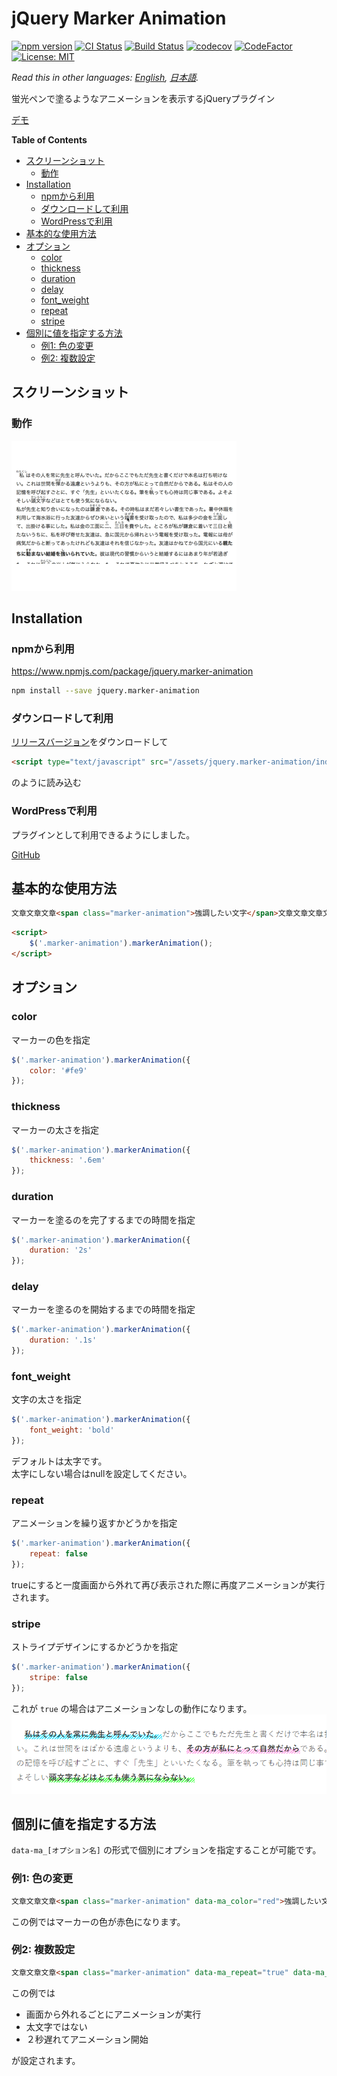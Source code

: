 # jQuery Marker Animation

[![npm version](https://badge.fury.io/js/jquery.marker-animation.svg)](https://badge.fury.io/js/jquery.marker-animation)
[![CI Status](https://github.com/technote-space/jquery.marker-animation/workflows/CI/badge.svg)](https://github.com/technote-space/jquery.marker-animation/actions)
[![Build Status](https://travis-ci.com/technote-space/jquery.marker-animation.svg?branch=master)](https://travis-ci.com/technote-space/jquery.marker-animation)
[![codecov](https://codecov.io/gh/technote-space/jquery.marker-animation/branch/master/graph/badge.svg)](https://codecov.io/gh/technote-space/jquery.marker-animation)
[![CodeFactor](https://www.codefactor.io/repository/github/technote-space/jquery.marker-animation/badge)](https://www.codefactor.io/repository/github/technote-space/jquery.marker-animation)
[![License: MIT](https://img.shields.io/badge/License-MIT-blue.svg)](https://github.com/technote-space/jquery.marker-animation/blob/master/LICENSE)

*Read this in other languages: [English](README.md), [日本語](README.ja.md).*

蛍光ペンで塗るようなアニメーションを表示するjQueryプラグイン

[デモ](https://technote-space.github.io/jquery.marker-animation/)

<!-- START doctoc generated TOC please keep comment here to allow auto update -->
<!-- DON'T EDIT THIS SECTION, INSTEAD RE-RUN doctoc TO UPDATE -->
**Table of Contents**

- [スクリーンショット](#%E3%82%B9%E3%82%AF%E3%83%AA%E3%83%BC%E3%83%B3%E3%82%B7%E3%83%A7%E3%83%83%E3%83%88)
  - [動作](#%E5%8B%95%E4%BD%9C)
- [Installation](#installation)
  - [npmから利用](#npm%E3%81%8B%E3%82%89%E5%88%A9%E7%94%A8)
  - [ダウンロードして利用](#%E3%83%80%E3%82%A6%E3%83%B3%E3%83%AD%E3%83%BC%E3%83%89%E3%81%97%E3%81%A6%E5%88%A9%E7%94%A8)
  - [WordPressで利用](#wordpress%E3%81%A7%E5%88%A9%E7%94%A8)
- [基本的な使用方法](#%E5%9F%BA%E6%9C%AC%E7%9A%84%E3%81%AA%E4%BD%BF%E7%94%A8%E6%96%B9%E6%B3%95)
- [オプション](#%E3%82%AA%E3%83%97%E3%82%B7%E3%83%A7%E3%83%B3)
  - [color](#color)
  - [thickness](#thickness)
  - [duration](#duration)
  - [delay](#delay)
  - [font_weight](#font_weight)
  - [repeat](#repeat)
  - [stripe](#stripe)
- [個別に値を指定する方法](#%E5%80%8B%E5%88%A5%E3%81%AB%E5%80%A4%E3%82%92%E6%8C%87%E5%AE%9A%E3%81%99%E3%82%8B%E6%96%B9%E6%B3%95)
  - [例1: 色の変更](#%E4%BE%8B1-%E8%89%B2%E3%81%AE%E5%A4%89%E6%9B%B4)
  - [例2: 複数設定](#%E4%BE%8B2-%E8%A4%87%E6%95%B0%E8%A8%AD%E5%AE%9A)

<!-- END doctoc generated TOC please keep comment here to allow auto update -->

## スクリーンショット
### 動作
![動作](https://raw.githubusercontent.com/technote-space/jquery.marker-animation/images/marker-animation.gif)

## Installation
### npmから利用
https://www.npmjs.com/package/jquery.marker-animation

```bash
npm install --save jquery.marker-animation
```

### ダウンロードして利用
[リリースバージョン](https://github.com/technote-space/jquery.marker-animation/releases/latest/download/index.js)をダウンロードして
```html
<script type="text/javascript" src="/assets/jquery.marker-animation/index.js"></script>
```
のように読み込む

### WordPressで利用
プラグインとして利用できるようにしました。  

[GitHub](https://github.com/technote-space/marker-animation)

## 基本的な使用方法
```html
文章文章文章<span class="marker-animation">強調したい文字</span>文章文章文章文章
```

```html
<script>
    $('.marker-animation').markerAnimation();
</script>
```

## オプション
### color
マーカーの色を指定
```javascript
$('.marker-animation').markerAnimation({
    color: '#fe9'
});
```
### thickness
マーカーの太さを指定
```javascript
$('.marker-animation').markerAnimation({
    thickness: '.6em'
});
```
### duration
マーカーを塗るのを完了するまでの時間を指定
```javascript
$('.marker-animation').markerAnimation({
    duration: '2s'
});
```
### delay
マーカーを塗るのを開始するまでの時間を指定
```javascript
$('.marker-animation').markerAnimation({
    duration: '.1s'
});
```
### font_weight
文字の太さを指定
```javascript
$('.marker-animation').markerAnimation({
    font_weight: 'bold'
});
```
デフォルトは太字です。  
太字にしない場合はnullを設定してください。
### repeat
アニメーションを繰り返すかどうかを指定
```javascript
$('.marker-animation').markerAnimation({
    repeat: false
});
```
trueにすると一度画面から外れて再び表示された際に再度アニメーションが実行されます。
### stripe
ストライプデザインにするかどうかを指定
```javascript
$('.marker-animation').markerAnimation({
    stripe: false
});
```
これが `true` の場合はアニメーションなしの動作になります。  
![stripe](https://raw.githubusercontent.com/technote-space/jquery.marker-animation/images/stripe.png)

## 個別に値を指定する方法
`data-ma_[オプション名]` の形式で個別にオプションを指定することが可能です。
### 例1: 色の変更
```html
文章文章文章<span class="marker-animation" data-ma_color="red">強調したい文字</span>文章文章文章文章
```
この例ではマーカーの色が赤色になります。
### 例2: 複数設定
```html
文章文章文章<span class="marker-animation" data-ma_repeat="true" data-ma_font_weight="null" data-ma_delay="2s">強調したい文字</span>文章文章文章文章
```
この例では
* 画面から外れるごとにアニメーションが実行
* 太文字ではない
* ２秒遅れてアニメーション開始

が設定されます。
